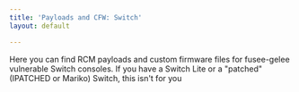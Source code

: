 ```yaml
---
title: 'Payloads and CFW: Switch'
layout: default

---
```

Here you can find RCM payloads and custom firmware files for fusee-gelee vulnerable Switch consoles. If you have a Switch Lite or a "patched" (IPATCHED or Mariko) Switch, this isn't for you